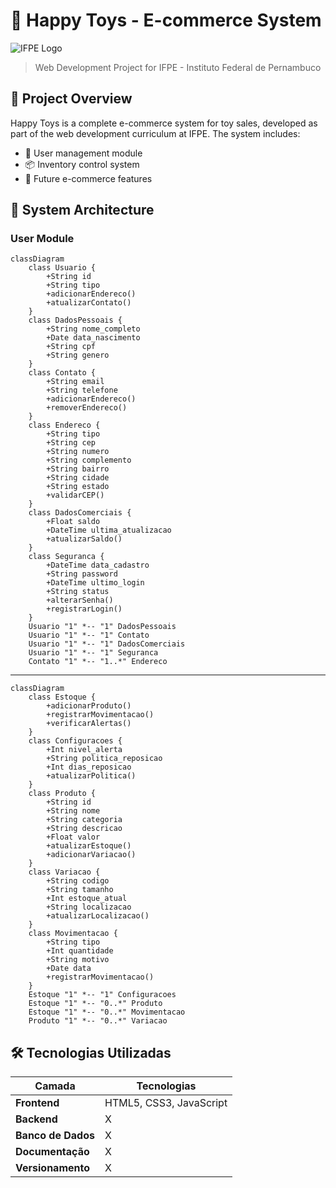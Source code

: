 # 🎲 Happy Toys - E-commerce System

![IFPE Logo](https://encrypted-tbn0.gstatic.com/images?q=tbn:ANd9GcR7Whv-HyNgw9PqJ3cynuytzCEBko31xyVvZg&s)

> Web Development Project for IFPE - Instituto Federal de Pernambuco

## 📌 Project Overview

Happy Toys is a complete e-commerce system for toy sales, developed as part of the web development curriculum at IFPE. The system includes:

- 👤 User management module
- 📦 Inventory control system
- 🛒 Future e-commerce features

## 🧩 System Architecture

### User Module

```mermaid
classDiagram
    class Usuario {
        +String id
        +String tipo
        +adicionarEndereco()
        +atualizarContato()
    }
    class DadosPessoais {
        +String nome_completo
        +Date data_nascimento
        +String cpf
        +String genero
    }
    class Contato {
        +String email
        +String telefone
        +adicionarEndereco()
        +removerEndereco()
    }
    class Endereco {
        +String tipo
        +String cep
        +String numero
        +String complemento
        +String bairro
        +String cidade
        +String estado
        +validarCEP()
    }
    class DadosComerciais {
        +Float saldo
        +DateTime ultima_atualizacao
        +atualizarSaldo()
    }
    class Seguranca {
        +DateTime data_cadastro
        +String password
        +DateTime ultimo_login
        +String status
        +alterarSenha()
        +registrarLogin()
    }
    Usuario "1" *-- "1" DadosPessoais
    Usuario "1" *-- "1" Contato
    Usuario "1" *-- "1" DadosComerciais
    Usuario "1" *-- "1" Seguranca
    Contato "1" *-- "1..*" Endereco
```
---

```mermaid
classDiagram
    class Estoque {
        +adicionarProduto()
        +registrarMovimentacao()
        +verificarAlertas()
    }
    class Configuracoes {
        +Int nivel_alerta
        +String politica_reposicao
        +Int dias_reposicao
        +atualizarPolitica()
    }
    class Produto {
        +String id
        +String nome
        +String categoria
        +String descricao
        +Float valor
        +atualizarEstoque()
        +adicionarVariacao()
    }
    class Variacao {
        +String codigo
        +String tamanho
        +Int estoque_atual
        +String localizacao
        +atualizarLocalizacao()
    }
    class Movimentacao {
        +String tipo
        +Int quantidade
        +String motivo
        +Date data
        +registrarMovimentacao()
    }
    Estoque "1" *-- "1" Configuracoes
    Estoque "1" *-- "0..*" Produto
    Estoque "1" *-- "0..*" Movimentacao
    Produto "1" *-- "0..*" Variacao
```

## 🛠️ Tecnologias Utilizadas

| Camada          | Tecnologias                 |
|-----------------|-----------------------------|
| **Frontend**    | HTML5, CSS3, JavaScript     |
| **Backend**     | X                           |
| **Banco de Dados** |  X                       |
| **Documentação** | X                          |
| **Versionamento** | X                         |

